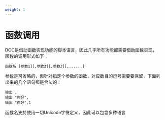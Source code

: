 ```yaml
---
weight: 1
---
```


# 函数调用

DCC是借助函数实现功能的脚本语言，因此几乎所有功能都需要借助函数实现，函数的调用形式如下：

```DCC
函数名 [参数1][,参数2][,参数3][,......]
```

参数是可省略的，但针对指定个参数的函数，对应数目的逗号需要要保留，下面列出来的几个语句都是合法的：

```DCC
输出 ,
输出 "你好",
输出 "你好",1
```

函数名支持使用一切Unicode字符定义，因此可以包含多种语言